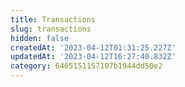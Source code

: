 ```yaml
---
title: Transactions
slug: transactions
hidden: false
createdAt: '2023-04-12T01:31:25.227Z'
updatedAt: '2023-04-12T16:27:40.832Z'
category: 6465151157107b1944dd50e2
---
```


